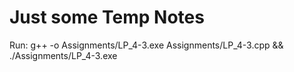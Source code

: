 # Just some Temp Notes

Run:
g++ -o Assignments/LP_4-3.exe Assignments/LP_4-3.cpp && ./Assignments/LP_4-3.exe

